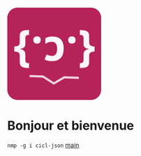 
![alt](logoCIQLJSON.png)
# Bonjour et bienvenue
`nmp -g i cicl-json`
[main](https://link)
```language

```